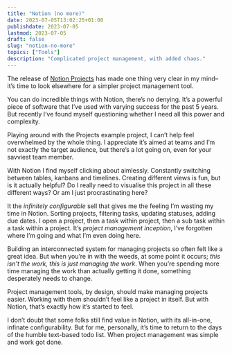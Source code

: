 ```yaml
---
title: "Notion (no more)"
date: 2023-07-05T13:02:25+01:00
publishdate: 2023-07-05
lastmod: 2023-07-05
draft: false
slug: "notion-no-more"
topics: ["Tools"]
description: "Complicated project management, with added chaos."
---
```


The release of [Notion Projects](https://www.notion.so/projects) has made one thing very clear in my mind–it’s time to look elsewhere for a simpler project management tool.

You can do incredible things with Notion, there’s no denying. It’s a powerful piece of software that I’ve used with varying success for the past 5 years. But recently I’ve found myself questioning whether I need all this power and complexity. 

Playing around with the Projects example project, I can’t help feel overwhelmed by the whole thing. I appreciate it’s aimed at teams and I’m not exactly the target audience, but there’s a lot going on, even for your savviest team member. 

With Notion I find myself clicking about aimlessly. Constantly switching between tables, kanbans and timelines. Creating different views is fun, but is it actually helpful? Do I really need to visualise this project in all these different ways? Or am I just procrastinating here? 

It the _infinitely configurable_ sell that gives me the feeling I’m wasting my time in Notion. Sorting projects, filtering tasks, updating statuses, adding due dates. I open a project, then a task within project, then a sub task within a task within a project. It’s _project management inception_, I’ve forgotten where I’m going and what I’m even doing here.

Building an interconnected system for managing projects so often felt like a great idea. But when you’re in with the weeds, at some point it occurs; *this isn’t the work, this is just managing the work*. When you’re spending more time managing the work than actually getting it done, something desperately needs to change.

Project management tools, by design, should make managing projects easier. Working with them shouldn’t feel like a project in itself. But with Notion, that’s exactly how it’s started to feel.

I don’t doubt that some folks still find value in Notion, with its all-in-one, infinate configurability. But for me, personally, it’s time to return to the days of the humble text-based todo list. When project management was simple and work got done.